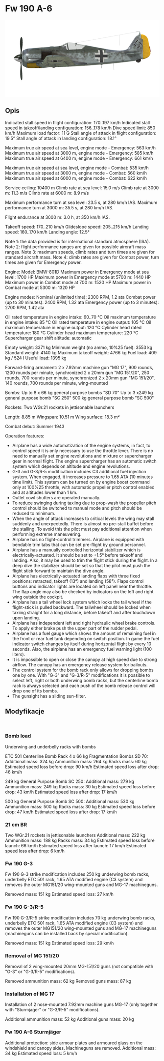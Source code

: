 ﻿# Fw 190 A-6

![fw190a6](../images/fw190a6.png)

## Opis

Indicated stall speed in flight configuration: 170..197 km/h
Indicated stall speed in takeoff/landing configuration: 156..178 km/h
Dive speed limit: 850 km/h
Maximum load factor: 11 G
Stall angle of attack in flight configuration: 19.5°
Stall angle of attack in landing configuration: 18.1°

Maximum true air speed at sea level, engine mode - Emergency: 563 km/h
Maximum true air speed at 3000 m, engine mode - Emergency: 585 km/h
Maximum true air speed at 6400 m, engine mode - Emergency: 661 km/h

Maximum true air speed at sea level, engine mode - Combat: 535 km/h
Maximum true air speed at 3000 m, engine mode - Combat: 560 km/h
Maximum true air speed at 6000 m, engine mode - Combat: 622 km/h

Service ceiling: 10400 m
Climb rate at sea level: 15.0 m/s
Climb rate at 3000 m: 11.3 m/s
Climb rate at 6000 m: 8.9 m/s

Maximum performance turn at sea level: 23.5 s, at 280 km/h IAS.
Maximum performance turn at 3000 m: 35.5 s, at 280 km/h IAS.

Flight endurance at 3000 m: 3.0 h, at 350 km/h IAS.

Takeoff speed: 170..210 km/h
Glideslope speed: 205..215 km/h
Landing speed: 160..170 km/h
Landing angle: 12.5°

Note 1: the data provided is for international standard atmosphere (ISA).
Note 2: flight performance ranges are given for possible aircraft mass ranges.
Note 3: maximum speeds, climb rates and turn times are given for standard aircraft mass.
Note 4: climb rates are given for Combat power, turn times are given for Emergency power.

Engine:
Model: BMW-801D
Maximum power in Emergency mode at sea level: 1700 HP
Maximum power in Emergency mode at 5700 m: 1440 HP
Maximum power in Combat mode at 700 m: 1520 HP
Maximum power in Combat mode at 5300 m: 1320 HP

Engine modes:
Nominal (unlimited time): 2300 RPM, 1.2 ata
Combat power (up to 30 minutes): 2400 RPM, 1.32 ata
Emergency power (up to 3 minutes): 2700 RPM, 1.42 ata

Oil rated temperature in engine intake: 60..70 °C
Oil maximum temperature in engine intake: 85 °C
Oil rated temperature in engine output: 105 °C
Oil maximum temperature in engine output: 120 °C
Cylinder head rated temperature: 180 °C
Cylinder head maximum temperature: 220 °C
Supercharger gear shift altitude: automatic

Empty weight: 3371 kg
Minimum weight (no ammo, 10%25 fuel): 3553 kg
Standard weight: 4140 kg
Maximum takeoff weight: 4766 kg
Fuel load: 409 kg / 524 l
Useful load: 1395 kg

Forward-firing armament:
2 x 7.92mm machine gun "MG 17", 900 rounds, 1200 rounds per minute, synchronized
2 x 20mm gun "MG 151/20", 250 rounds, 700 rounds per minute, synchronized
2 x 20mm gun "MG 151/20", 140 rounds, 700 rounds per minute, wing-mounted

Bombs:
Up to 8 x 66 kg general purpose bombs "SD 70"
Up to 3 x249 kg general purpose bomb "SC 250"
500 kg general purpose bomb "SC 500"

Rockets:
Two WGr.21 rockets in jettisonable launchers

Length: 8.85 m
Wingspan: 10.51 m
Wing surface: 18.3 m²

Combat debut: Summer 1943

Operation features:
- Airplane has a wide automatization of the engine systems, in fact, to control speed it is only necessary to use the throttle lever. There is no need to manually set engine revolutions and mixture or supercharger gear in normal flight. The engine supercharger has an automatic switch system which depends on altitude and engine revolutions.
- G-3 and G-3/R-5 modification includes C3 additional fuel injection system. When engaged, it increases pressure to 1.65 ATA (10 minutes time limit). This system can be turned on by engine boost command only at 100%25 throttle, with automatic propeller pitch control enabled and at altitudes lower than 1 km.
- Outlet cowl shutters are operated manually.
- To reduce swinging during taxiing due to prop-wash the propeller pitch control should be switched to manual mode and pitch should be reduced to minimum.
- When the angle of attack increases to critical levels the wing may stall suddenly and unexpectedly. There is almost no pre-stall buffet before the stalling. To avoid this the pilot must pay additional attention when performing extreme maneuvering.
- Airplane has no flight-control trimmers. Airplane is equipped with bendable trim tabs that can be set pre-flight by ground personnel.
- Airplane has a manually controlled horizontal stabilizer which is electrically-actuated. It should be set to +1.5° before takeoff and landing. Also, it may be used to trim the flight stick during the flight. In a deep dive the stabilizer should be set so that the pilot must push the flight stick forward to maintain the dive angle.
- Airplane has electrically-actuated landing flaps with three fixed positions: retracted, takeoff (13°) and landing (58°). Flaps control buttons and indicator lights are located on left panel near the throttle. The flap angle may also be checked by indicators on the left and right wing outside the cockpit.
- Airplane has a tail wheel lock system which locks the tail wheel if the flight-stick is pulled backward. The tailwheel should be locked when taxiing straight for a long distance, before takeoff and after touchdown upon landing.
- Airplane has independent left and right hydraulic wheel brake controls. To apply either brake push the upper part of the rudder pedal.
- Airplane has a fuel gauge which shows the amount of remaining fuel in the front or rear fuel tank depending on switch position. In game the fuel indicator switch changes by itself during horizontal flight by every 10 seconds. Also, the airplane has an emergency fuel warning light (100 liters).
- It is impossible to open or close the canopy at high speed due to strong airflow. The canopy has an emergency release system for bailouts.
- The control system for the bomb rack only allows for dropping bombs one by one. With "G-3" and "G-3/R-5" modifications it is possible to select left, right or both underwing bomb racks, but the centerline bomb rack is always selected and each push of the bomb release control will drop one of its bombs.
- The gunsight has a sliding sun-filter.


## Modyfikacje
﻿

### Bomb load

Underwing and underbelly racks with bombs

ETC 501 Centerline Bomb Rack
4 x 66 kg Fragmentation Bombs SD 70:
Additional mass: 324 kg
Ammunition mass: 264 kg
Racks mass: 60 kg
Estimated speed loss before drop: 90 km/h
Estimated speed loss after drop: 46 km/h

249 kg General Purpose Bomb SC 250:
Additional mass: 279 kg
Ammunition mass: 249 kg
Racks mass: 30 kg
Estimated speed loss before drop: 43 km/h
Estimated speed loss after drop: 17 km/h

500 kg General Purpose Bomb SС 500:
Additional mass: 530 kg
Ammunition mass: 500 kg
Racks mass: 30 kg
Estimated speed loss before drop: 47 km/h
Estimated speed loss after drop: 17 km/h
﻿

### 21 cm BR

Two WGr.21 rockets in jettisonable launchers
Additional mass: 222 kg
Ammunition mass: 188 kg
Racks mass: 34 kg
Estimated speed loss before launch: 66 km/h
Estimated speed loss after launch: 17 km/h
Estimated speed loss after drop: 6 km/h﻿

### Fw 190 G-3

Fw 190 G-3 strike modification includes 250 kg underwing bomb racks, underbelly ETC 501 rack, 1.65 ATA modified engine (C3 system) and removes the outer MG151/20 wing-mounted guns and MG-17 machineguns.

Removed mass: 151 kg
Estimated speed loss: 27 km/h﻿

### Fw 190 G-3/R-5

Fw 190 G-3/R-5 strike modification includes 70 kg underwing bomb racks, underbelly ETC 501 rack, 1.65 ATA modified engine (C3 system) and removes the outer MG151/20 wing-mounted guns and MG-17 machineguns (machineguns can be installed back by special modification).

Removed mass: 151 kg
Estimated speed loss: 29 km/h﻿

### Removal of MG 151/20

Removal of 2 wing-mounted 20mm MG-151/20 guns (not compatible with "G-3" or "G-3/R-5" modifications).

Removed ammunition mass: 62 kg
Removed guns mass: 87 kg
﻿

### Installation of MG 17

Installation of 2 nose-mounted 7.92mm machine guns MG-17 (only together with "Sturmjager" or "G-3/R-5" modifications).

Additional ammunition mass: 52 kg
Additional guns mass: 20 kg
﻿

### Fw 190 A-6 Sturmjäger

Additional protection: side armour plates and armoured glass on the windshield and canopy sides. Machineguns are removed.
Additional mass: 34 kg
Estimated speed loss: 5 km/h
